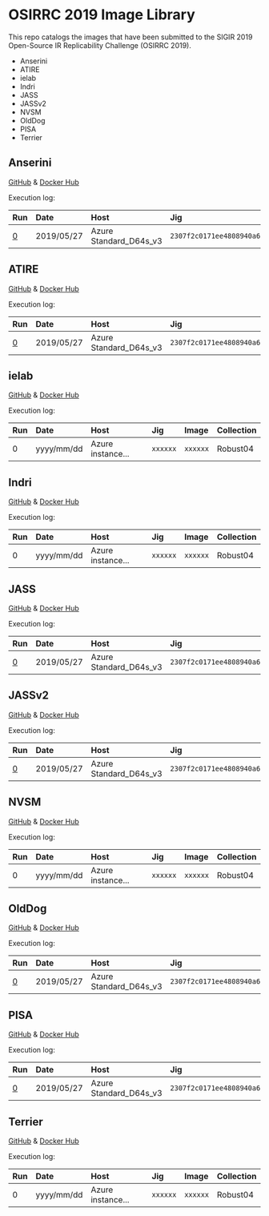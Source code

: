 # OSIRRC 2019 Image Library

This repo catalogs the images that have been submitted to the SIGIR 2019 Open-Source IR Replicability Challenge (OSIRRC 2019).

+ Anserini
+ ATIRE
+ ielab
+ Indri
+ JASS
+ JASSv2
+ NVSM
+ OldDog
+ PISA
+ Terrier

## Anserini

[GitHub](https://github.com/osirrc/anserini-docker) & [Docker Hub](https://hub.docker.com/r/osirrc2019/anserini)

Execution log:

Run | Date | Host | Jig | Image | Collection |
:----|:----|:-----|:----|:------|:-----------|
[0](runs/anserini/0) | 2019/05/27 | Azure Standard_D64s_v3 | `2307f2c0171ee4808940a634e471955f55def1a3` | `dd4fbde7ff06db3ed0b1fdb76b7fab063aeddabd` | Robust04

## ATIRE

[GitHub](https://github.com/osirrc/atire-docker) & [Docker Hub](https://hub.docker.com/r/osirrc2019/atire)

Execution log:

Run | Date | Host | Jig | Image | Collection |
:----|:----|:-----|:----|:------|:-----------|
[0](runs/atire/0) | 2019/05/27 | Azure Standard_D64s_v3 | `2307f2c0171ee4808940a634e471955f55def1a3` | `ebdc0762b07d4395b85d766b0e5df08b6855fae5` | Robust04

## ielab

[GitHub](https://github.com/osirrc/ielab-docker) & [Docker Hub](https://hub.docker.com/r/osirrc2019/ielab)

Execution log:

Run | Date | Host | Jig | Image | Collection |
:----|:----|:-----|:----|:------|:-----------|
0 | yyyy/mm/dd | Azure instance... | `xxxxxx` | `xxxxxx` | Robust04

## Indri

[GitHub](https://github.com/osirrc/indri-docker) & [Docker Hub](https://hub.docker.com/r/osirrc2019/indri)

Execution log:

Run | Date | Host | Jig | Image | Collection |
:----|:----|:-----|:----|:------|:-----------|
0 | yyyy/mm/dd | Azure instance... | `xxxxxx` | `xxxxxx` | Robust04

## JASS

[GitHub](https://github.com/osirrc/jass-docker) & [Docker Hub](https://hub.docker.com/r/osirrc2019/jass)

Execution log:

Run | Date | Host | Jig | Image | Collection |
:----|:----|:-----|:----|:------|:-----------|
[0](runs/jass/0) | 2019/05/27 | Azure Standard_D64s_v3 | `2307f2c0171ee4808940a634e471955f55def1a3` | `16480cfa196f0a3463744eafbf579a86942efa91` | Robust04

## JASSv2

[GitHub](https://github.com/osirrc/jassv2-docker) & [Docker Hub](https://hub.docker.com/r/osirrc2019/jassv2)

Execution log:

Run | Date | Host | Jig | Image | Collection |
:----|:----|:-----|:----|:------|:-----------|
[0](runs/jassv2/0) | 2019/05/27 | Azure Standard_D64s_v3 | `2307f2c0171ee4808940a634e471955f55def1a3` | `018981e564bb3adc9401a3d2d24166dbf6092b38` | Robust04

## NVSM

[GitHub](https://github.com/osirrc/nvsm-docker) & [Docker Hub](https://hub.docker.com/r/osirrc2019/nvsm)

Execution log:

Run | Date | Host | Jig | Image | Collection |
:----|:----|:-----|:----|:------|:-----------|
0 | yyyy/mm/dd | Azure instance... | `xxxxxx` | `xxxxxx` | Robust04

## OldDog

[GitHub](https://github.com/osirrc/olddog-docker) & [Docker Hub](https://hub.docker.com/r/osirrc2019/olddog)

Execution log:

Run | Date | Host | Jig | Image | Collection |
:----|:----|:-----|:----|:------|:-----------|
[0](runs/olddog/0) | 2019/05/27 | Azure Standard_D64s_v3 | `2307f2c0171ee4808940a634e471955f55def1a3` | `dd8b23036b76cd0f2d004b6823b0c17065013eb7` | Robust04

## PISA

[GitHub](https://github.com/osirrc/pisa-docker) & [Docker Hub](https://hub.docker.com/r/osirrc2019/pisa)

Execution log:

Run | Date | Host | Jig | Image | Collection |
:----|:----|:-----|:----|:------|:-----------|
[0](runs/pisa/0) | 2019/05/27 | Azure Standard_D64s_v3 | `2307f2c0171ee4808940a634e471955f55def1a3` | `095e9ce8b3e07ce1066b527dfd1ea8ae72f92a16` | Robust04

## Terrier

[GitHub](https://github.com/osirrc/terrier-docker) & [Docker Hub](https://hub.docker.com/r/osirrc2019/terrier)

Execution log:

Run | Date | Host | Jig | Image | Collection |
:----|:----|:-----|:----|:------|:-----------|
0 | yyyy/mm/dd | Azure instance... | `xxxxxx` | `xxxxxx` | Robust04
